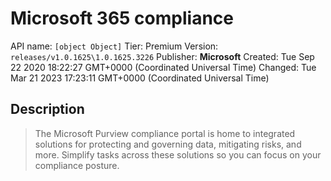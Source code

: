 # Microsoft 365 compliance
API name: `[object Object]`
Tier: Premium
Version: `releases/v1.0.1625\1.0.1625.3226`
Publisher: **Microsoft**
Created: Tue Sep 22 2020 18:22:27 GMT+0000 (Coordinated Universal Time)
Changed: Tue Mar 21 2023 17:23:11 GMT+0000 (Coordinated Universal Time)

## Description
> The Microsoft Purview compliance portal is home to integrated solutions for protecting and governing data, mitigating risks, and more. Simplify tasks across these solutions so you can focus on your compliance posture.
